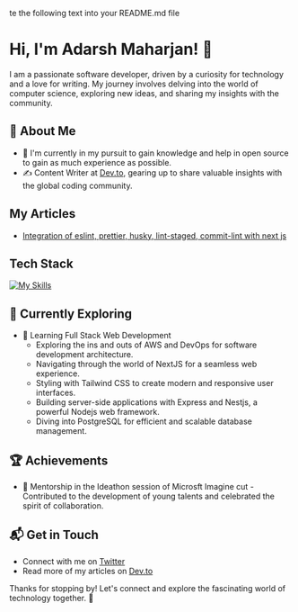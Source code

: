 te the following text into your README.md file

# Hi, I'm Adarsh Maharjan! 👋

I am a passionate software developer, driven by a curiosity for technology and a love for writing. My journey involves delving into the world of computer science, exploring new ideas, and sharing my insights with the community.


## 🚀 About Me

- 🔭 I'm currently in my pursuit to gain knowledge and help in open source to gain as much experience as possible.
- ✍️ Content Writer at [Dev.to](https://dev.to/adarshmaharjan), gearing up to share valuable insights with the global coding community.

## My Articles
- [Integration of eslint, prettier, husky, lint-staged, commit-lint with next js](https://dev.to/adarshmaharjan/integration-of-eslint-prettier-husky-lint-staged-commit-lint-with-next-js-42mj)


## Tech Stack

[![My Skills](https://skillicons.dev/icons?i=js,html,css,nodejs,aws,react,nextjs,flutter,dart,github,docker,linux,express,nestjs)](https://skillicons.dev)

## 🌱 Currently Exploring

- 🚀 Learning Full Stack Web Development
  - Exploring the ins and outs of AWS and DevOps for software development architecture.
  - Navigating through the world of NextJS for a seamless web experience.
  - Styling with Tailwind CSS to create modern and responsive user interfaces.
  - Building server-side applications with Express and Nestjs, a powerful Nodejs web framework.
  - Diving into PostgreSQL for efficient and scalable database management.

 ## 🏆 Achievements

- 🌟 Mentorship in the Ideathon session of Microsft Imagine cut - Contributed to the development of young talents and celebrated the spirit of collaboration.


## 📬 Get in Touch

- Connect with me on [Twitter](https://twitter.com/adarshmahrjan)
- Read more of my articles on [Dev.to](https://dev.to/adarshmaharjan)

Thanks for stopping by! Let's connect and explore the fascinating world of technology together. 🚀



<!--

Here are some ideas to get you started:

- 🔭 I’m currently working on ...
- 🌱 I’m currently learning ...
- 👯 I’m looking to collaborate on ...
- 🤔 I’m looking for help with ...
- 💬 Ask me about ...
- 📫 How to reach me: ...
- 😄 Pronouns: ...
- ⚡ Fun fact: ...
-->
